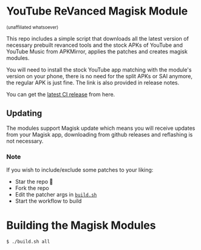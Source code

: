 # YouTube ReVanced Magisk Module

<sub>(unaffiliated whatsoever)<sub>

This repo includes a simple script that downloads all the latest version of necessary prebuilt revanced tools and the stock APKs of YouTube and YouTube Music from APKMirror, applies the patches and creates magisk modules.

You will need to install the stock YouTube app matching with the module's version on your phone, there is no need for the split APKs or SAI anymore, the regular APK is just fine. The link is also provided in release notes.

You can get the [latest CI release](https://github.com/j-hc/revanced-magisk-module/releases) from here.

## Updating
The modules support Magisk update which means you will receive updates from your Magisk app, downloading from github releases and reflashing is not necessary.

### Note
If you wish to include/exclude some patches to your liking:
 * Star the repo :eyes:
 * Fork the repo
 * Edit the patcher args in [`build.sh`](./build.sh)
 * Start the workflow to build

# Building the Magisk Modules

```bash
$ ./build.sh all
```
